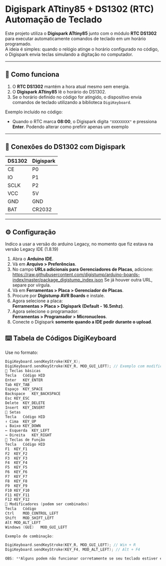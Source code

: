 # Digispark ATtiny85 + DS1302 (RTC) Automação de Teclado

Este projeto utiliza o **Digispark ATtiny85** junto com o módulo **RTC DS1302** para executar automaticamente comandos de teclado em um horário programado.  
A ideia é simples: quando o relógio atinge o horário configurado no código, o Digispark envia teclas simulando a digitação no computador.

---

## 🚀 Como funciona
1. O **RTC DS1302** mantém a hora atual mesmo sem energia.
2. O **Digispark ATtiny85** lê o horário do DS1302.
3. Se o horário definido no código for atingido, o dispositivo envia comandos de teclado utilizando a biblioteca `DigiKeyboard`.

Exemplo incluído no código:
- Quando o RTC marca **08:00**, o Digispark digita `"XXXXXXXX"` e pressiona **Enter**. Podendo alterar como prefirir apenas um exemplo

---

## 🔧 Conexões do DS1302 com Digispark

| DS1302  | Digispark |
|---------|-----------|
| CE      | P0        |
| IO      | P1        |
| SCLK    | P2        |
| VCC     | 5V        |
| GND     | GND       |
| BAT     | CR2032    |

---

## ⚙️ Configuração
Indico a usar a versão do arduino Legacy, no momento que fiz estava na versão Legacy IDE (1.8.19)

1. Abra o **Arduino IDE**.
2. Vá em **Arquivo > Preferências**.
3. No campo **URLs adicionais para Gerenciadores de Placas**, adicione: https://raw.githubusercontent.com/digistump/arduino-boards-index/master/package_digistump_index.json
Se já houver outra URL, separe por vírgula.
4. Vá em **Ferramentas > Placa > Gerenciador de Placas**.
5. Procure por **Digistump AVR Boards** e instale.
6. Agora selecione a placa:  
**Ferramentas > Placa > Digispark (Default - 16.5mhz)**.
7. Agora selecione o programador:  
**Ferramentas > Programador > Micronucleos**.
8. Conecte o Digispark **somente quando a IDE pedir durante o upload**.


## ⌨️ Tabela de Códigos DigiKeyboard

Use no formato:
```cpp
DigiKeyboard.sendKeyStroke(KEY_X);
DigiKeyboard.sendKeyStroke(KEY_R, MOD_GUI_LEFT); // Exemplo com modificador
🔹 Teclas básicas
Tecla	Código HID
Enter	KEY_ENTER
Tab	KEY_TAB
Espaço	KEY_SPACE
Backspace	KEY_BACKSPACE
Esc	KEY_ESC
Delete	KEY_DELETE
Insert	KEY_INSERT
🔹 Setas
Tecla	Código HID
↑ Cima	KEY_UP
↓ Baixo	KEY_DOWN
← Esquerda	KEY_LEFT
→ Direita	KEY_RIGHT
🔹 Teclas de Função
Tecla	Código HID
F1	KEY_F1
F2	KEY_F2
F3	KEY_F3
F4	KEY_F4
F5	KEY_F5
F6	KEY_F6
F7	KEY_F7
F8	KEY_F8
F9	KEY_F9
F10	KEY_F10
F11	KEY_F11
F12	KEY_F12
🔹 Modificadores (podem ser combinados)
Tecla	Código
Ctrl	MOD_CONTROL_LEFT
Shift	MOD_SHIFT_LEFT
Alt	MOD_ALT_LEFT
Windows (GUI)	MOD_GUI_LEFT

Exemplo de combinação:

DigiKeyboard.sendKeyStroke(KEY_R, MOD_GUI_LEFT); // Win + R
DigiKeyboard.sendKeyStroke(KEY_F4, MOD_ALT_LEFT); // Alt + F4

OBS: **Alguns podem não funcionar corretamente se seu teclado estiver em outra linguagem**
